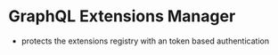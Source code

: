 # GraphQL Extensions Manager

- protects the extensions registry with an token based authentication

